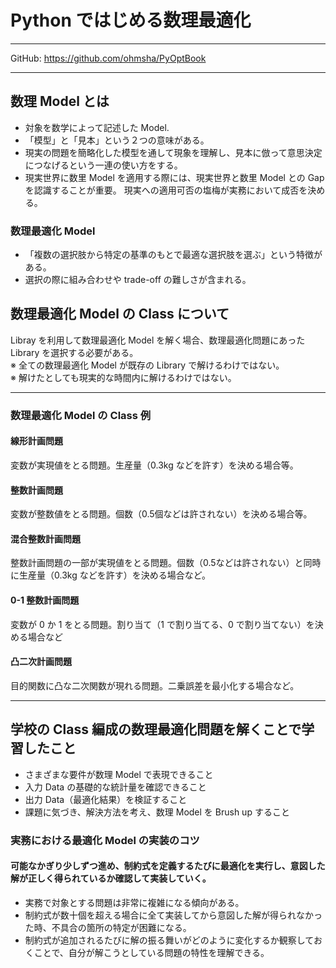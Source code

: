 # Python ではじめる数理最適化
---
GitHub: https://github.com/ohmsha/PyOptBook

---

## 数理 Model とは

- 対象を数学によって記述した Model.
- 「模型」と「見本」という２つの意味がある。
- 現実の問題を簡略化した模型を通して現象を理解し、見本に倣って意思決定につなげるという一連の使い方をする。
- 現実世界に数里 Model を適用する際には、現実世界と数里 Model との Gap を認識することが重要。
  現実への適用可否の塩梅が実務において成否を決める。

### 数理最適化 Model

- 「複数の選択肢から特定の基準のもとで最適な選択肢を選ぶ」という特徴がある。
- 選択の際に組み合わせや trade-off の難しさが含まれる。

## 数理最適化 Model の Class について

Libray を利用して数理最適化 Model を解く場合、数理最適化問題にあった Library を選択する必要がある。  
※ 全ての数理最適化 Model が既存の Library で解けるわけではない。  
※ 解けたとしても現実的な時間内に解けるわけではない。

---

### 数理最適化 Model の Class 例

#### 線形計画問題

変数が実現値をとる問題。生産量（0.3kg などを許す）を決める場合等。

#### 整数計画問題

変数が整数値をとる問題。個数（0.5個などは許されない）を決める場合等。

#### 混合整数計画問題

整数計画問題の一部が実現値をとる問題。個数（0.5などは許されない）と同時に生産量（0.3kg などを許す）を決める場合など。

#### 0-1 整数計画問題

変数が 0 か 1 をとる問題。割り当て（1 で割り当てる、0 で割り当てない）を決める場合など

#### 凸二次計画問題

目的関数に凸な二次関数が現れる問題。二乗誤差を最小化する場合など。

---

## 学校の Class 編成の数理最適化問題を解くことで学習したこと
- さまざまな要件が数理 Model で表現できること
- 入力 Data の基礎的な統計量を確認できること
- 出力 Data（最適化結果）を検証すること
- 課題に気づき、解決方法を考え、数理 Model を Brush up すること

### 実務における最適化 Model の実装のコツ
#### 可能なかぎり少しずつ進め、制約式を定義するたびに最適化を実行し、意図した解が正しく得られているか確認して実装していく。
- 実務で対象とする問題は非常に複雑になる傾向がある。
- 制約式が数十個を超える場合に全て実装してから意図した解が得られなかった時、不具合の箇所の特定が困難になる。
- 制約式が追加されるたびに解の振る舞いがどのように変化するか観察しておくことで、自分が解こうとしている問題の特性を理解できる。